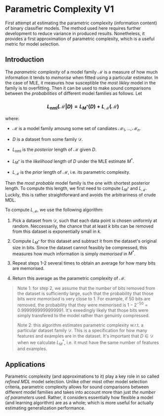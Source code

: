 # Parametric Complexity V1

First attempt at estimating the parametric complexity (information content) of binary classifier models. The method used here requires further development to reduce variance in produced results. Nonetheless, it provides a first approximation of parametric complexity, which is a useful metric for model selection.


## Introduction

The *parametric complexity* of a model family $\mathcal{M}$ is a measure of how much information it tends to *memorise* when fitted using a particular estimator. In the case of MLE, it measures how susceptible the *most likley* model in the family is to overfitting. Then it can be used to make sound comparisons between the *probabilities* of different model families as follows. Let

### $$L_{\text{nml}}(\mathcal{M}|D) = L_{M^*}(D) + L_\mathcal{M}(\mathcal{M})$$

where:

- $\mathcal{M}$ is a model family amoung some set of candiates $\mathcal{M}_1,\dots,\mathcal{M}_n$.

- $D$ is a dataset from some family $\mathcal{D}$.

- $L_{\text{nml}}$ is the *posterior* length of $\mathcal{M}$ given $D$.

- $L_{M^*}$ is the *likelihood* length of $D$ under the MLE estimate $M^*$. 

- $L_\mathcal{M}$ is the *prior* length of $\mathcal{M}$, i.e. its parametric complexity.

Then the *most probable* model family is the one with shortest posterior length. To compute this length, we first need to compute $L_{M^*}$ and $L_\mathcal{M}$. Luckily, this is rather straightforward and avoids the arbitrariness of crude MDL.

To compute $L_{\mathcal{M}}$, we use the following algorithm:

1. Pick a dataset from $\mathcal{D}$, such that each data point is chosen uniformly at random. Neccessarily, the chance that at least $k$ bits can be removed from this dataset is exponentially small in $k$.

2. Compute $L_{M^*}$ for this dataset and subtract it from the dataset's original size in bits. Since the dataset cannot feasibly be compressed, this measures how much information is simply *memorised* in $M^*$.

3. Repeat steps 1-2 several times to obtain an average for how many bits are memorised.

4. Return this average as the parametric complexity of $\mathcal{M}$.

> Note 1: for step 2, we assume that the number of bits removed from the dataset is sufficiently large, such that the probability that those bits *were memorised* is very close to 1. For example, if 50 bits are removed, the probability that they were memorised is $1 - 2^{-50} =  0.9999999999999991$. It's exeedingly likely that those bits were simply transfered to the model rather than genuinly compressed.
>
> Note 2: this algorithm estimates parametric complexity w.r.t. a particular dataset family $\mathcal{D}$. This is a specification for how many features and examples are in the dataset. It's important that $D \in \mathcal{D}$ when we calculate $L_M^*$, i.e. it must have the same number of features and examples. 


## Applications

Parametric complexity (and approximations to it) play a key role in so called *refined MDL* model selection. Unlike other most other model selection criteria, parametric complexity allows for sound comparisons between different model families and takes into account more than just *the number of parameters* used. Rather, it considers essentially how flexible a model (and learning algorithm) are as a whole; which is more useful for actually estimating generalization performance. 

